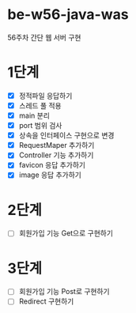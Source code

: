 # be-w56-java-was
56주차 간단 웹 서버 구현

# 1단계
- [x] 정적파일 응답하기
- [x] 스레드 풀 적용
- [x] main 분리
- [x] port 범위 검사
- [x] 상속을 인터페이스 구현으로 변경
- [x] RequestMaper 추가하기
- [x] Controller 기능 추가하기
- [x] favicon 응답 추가하기
- [x] image 응답 추가하기

# 2단계
- [ ] 회원가입 기능 Get으로 구현하기

# 3단계
- [ ] 회원가입 기능 Post로 구현하기
- [ ] Redirect 구현하기
